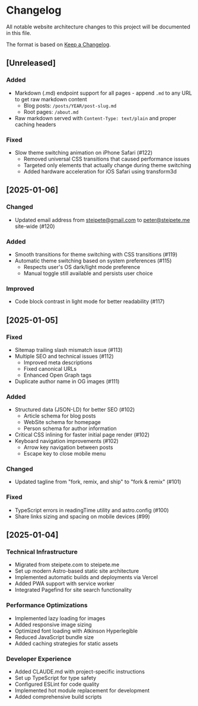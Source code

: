# Changelog

All notable website architecture changes to this project will be documented in this file.

The format is based on [Keep a Changelog](https://keepachangelog.com/en/1.0.0/).

## [Unreleased]

### Added
- Markdown (.md) endpoint support for all pages - append `.md` to any URL to get raw markdown content
  - Blog posts: `/posts/YEAR/post-slug.md`
  - Root pages: `/about.md`
- Raw markdown served with `Content-Type: text/plain` and proper caching headers

### Fixed
- Slow theme switching animation on iPhone Safari (#122)
  - Removed universal CSS transitions that caused performance issues
  - Targeted only elements that actually change during theme switching
  - Added hardware acceleration for iOS Safari using transform3d

## [2025-01-06]

### Changed
- Updated email address from steipete@gmail.com to peter@steipete.me site-wide (#120)

### Added
- Smooth transitions for theme switching with CSS transitions (#119)
- Automatic theme switching based on system preferences (#115)
  - Respects user's OS dark/light mode preference
  - Manual toggle still available and persists user choice

### Improved
- Code block contrast in light mode for better readability (#117)

## [2025-01-05]

### Fixed
- Sitemap trailing slash mismatch issue (#113)
- Multiple SEO and technical issues (#112)
  - Improved meta descriptions
  - Fixed canonical URLs
  - Enhanced Open Graph tags
- Duplicate author name in OG images (#111)

### Added
- Structured data (JSON-LD) for better SEO (#102)
  - Article schema for blog posts
  - WebSite schema for homepage
  - Person schema for author information
- Critical CSS inlining for faster initial page render (#102)
- Keyboard navigation improvements (#102)
  - Arrow key navigation between posts
  - Escape key to close mobile menu

### Changed
- Updated tagline from "fork, remix, and ship" to "fork & remix" (#101)

### Fixed
- TypeScript errors in readingTime utility and astro.config (#100)
- Share links sizing and spacing on mobile devices (#99)

## [2025-01-04]

### Technical Infrastructure
- Migrated from steipete.com to steipete.me
- Set up modern Astro-based static site architecture
- Implemented automatic builds and deployments via Vercel
- Added PWA support with service worker
- Integrated Pagefind for site search functionality

### Performance Optimizations
- Implemented lazy loading for images
- Added responsive image sizing
- Optimized font loading with Atkinson Hyperlegible
- Reduced JavaScript bundle size
- Added caching strategies for static assets

### Developer Experience
- Added CLAUDE.md with project-specific instructions
- Set up TypeScript for type safety
- Configured ESLint for code quality
- Implemented hot module replacement for development
- Added comprehensive build scripts